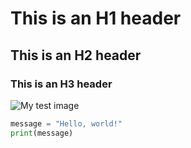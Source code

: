 # This is an H1 header
## This is an H2 header
### This is an H3 header
![My test image](https://github.githubassets.com/images/modules/logos_page/GitHub-Mark.png)
```python
message = "Hello, world!"
print(message)


